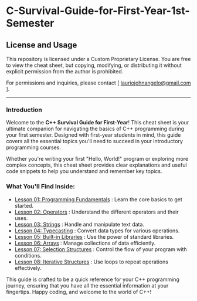 # C-Survival-Guide-for-First-Year-1st-Semester

## License and Usage

This repository is licensed under a Custom Proprietary License. You are free to view the cheat sheet, but copying, modifying, or distributing it without explicit permission from the author is prohibited.

For permissions and inquiries, please contact [ lauriojohnangelo@gmail.com ].

---

### Introduction

Welcome to the **C++ Survival Guide for First-Year**! This cheat sheet is your ultimate companion for navigating the basics of C++ programming during your first semester. Designed with first-year students in mind, this guide covers all the essential topics you'll need to succeed in your introductory programming courses.

Whether you're writing your first "Hello, World!" program or exploring more complex concepts, this cheat sheet provides clear explanations and useful code snippets to help you understand and remember key topics.

### What You'll Find Inside:
- [Lesson 01: Programming Fundamentals](./Lesson01) : Learn the core basics to get started.
- [Lesson 02: Operators]() : Understand the different operators and their uses.
- [Lesson 03: Strings]() : Handle and manipulate text data.
- [Lesson 04: Typecasting]() : Convert data types for various operations.
- [Lesson 05: Built-in Libraries]() : Use the power of standard libraries.
- [Lesson 06: Arrays]() : Manage collections of data efficiently.
- [Lesson 07: Selection Structures]() : Control the flow of your program with conditions.
- [Lesson 08: Iterative Structures]() : Use loops to repeat operations effectively.

This guide is crafted to be a quick reference for your C++ programming journey, ensuring that you have all the essential information at your fingertips. Happy coding, and welcome to the world of C++!



